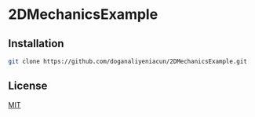 # 2DMechanicsExample

## Installation

```bash
git clone https://github.com/doganaliyeniacun/2DMechanicsExample.git
```

## License
[MIT](https://github.com/doganaliyeniacun/2DMechanicsExample/blob/main/LICENSE)